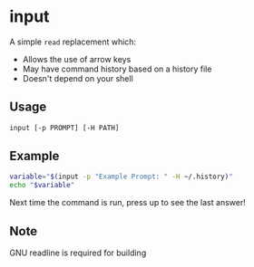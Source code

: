 # input

A simple `read` replacement which:
- Allows the use of arrow keys
- May have command history based on a history file
- Doesn't depend on your shell


## Usage
```bash
input [-p PROMPT] [-H PATH]
```

## Example
```bash
variable="$(input -p "Example Prompt: " -H ~/.history)"
echo "$variable"
```

Next time the command is run, press up to see the last answer!

## Note
GNU readline is required for building
